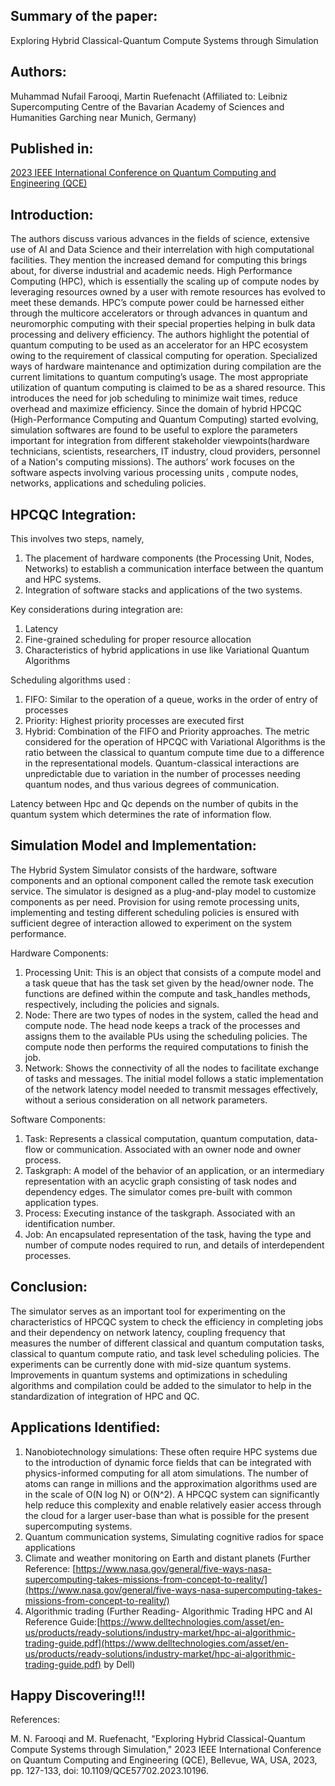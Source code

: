 ## Summary of the paper: 
Exploring Hybrid Classical-Quantum Compute Systems through Simulation

## Authors: 
Muhammad Nufail Farooqi, Martin Ruefenacht (Affiliated to: Leibniz Supercomputing Centre of the Bavarian Academy of Sciences and Humanities Garching near Munich, Germany)

## Published in: 
[2023 IEEE International Conference on Quantum Computing and Engineering (QCE)](https://ieeexplore.ieee.org/xpl/conhome/10313590/proceeding)

## Introduction:

The authors discuss various advances in the fields of science, extensive use of AI and Data Science and their interrelation with high computational facilities. They mention the increased demand for computing this brings about, for diverse industrial and academic needs. High Performance Computing (HPC), which is essentially the scaling up of compute nodes by leveraging resources owned by a user with remote resources has evolved to meet these demands. HPC’s compute power could be harnessed either through the multicore accelerators or through advances in quantum and neuromorphic computing with their special properties helping in bulk data processing and delivery efficiency. The authors highlight the potential of quantum computing to be used as an accelerator for an HPC ecosystem owing to the requirement of classical computing for operation. Specialized ways of hardware maintenance and optimization during compilation are the current limitations to quantum computing’s usage. The most appropriate utilization of quantum computing is claimed to be as a shared resource. This introduces the need for job scheduling to minimize wait times, reduce overhead and maximize efficiency. Since the domain of hybrid HPCQC (High-Performance Computing and Quantum Computing) started evolving, simulation softwares are found to be useful to explore the parameters important for integration from different stakeholder viewpoints(hardware technicians, scientists, researchers, IT industry, cloud providers, personnel of a Nation's computing missions). The authors’ work focuses on the software aspects involving various processing units , compute nodes, networks, applications and scheduling policies.

## HPCQC Integration:

This involves two steps, namely,

1. The placement of hardware components (the Processing Unit, Nodes, Networks) to establish a communication interface between the quantum and HPC systems.
2. Integration of software stacks and applications of the two systems.


Key considerations during integration are:

1. Latency
2. Fine-grained scheduling for proper resource allocation
3. Characteristics of hybrid applications in use like Variational Quantum Algorithms


Scheduling algorithms used :

1. FIFO: Similar to the operation of a queue, works in the order of entry of processes
2. Priority: Highest priority processes are executed first
3. Hybrid: Combination of the FIFO and Priority approaches.
The metric considered for the operation of HPCQC with Variational Algorithms is the ratio between the classical to quantum compute time due to a difference in the representational models. Quantum-classical interactions are unpredictable due to variation in the number of processes needing quantum nodes, and thus various degrees of communication.

Latency between Hpc and Qc depends on the number of qubits in the quantum system which determines the rate of information flow.



## Simulation Model and Implementation:

The Hybrid System Simulator consists of the hardware, software components and an optional component called the remote task execution service. The simulator is designed as a plug-and-play model to customize components as per need. Provision for using remote processing units, implementing and testing different scheduling policies is ensured with sufficient degree of interaction allowed to experiment on the system performance.

Hardware Components:

1. Processing Unit: This is an object that consists of a compute model and a task queue that has the task set given by the head/owner node. The functions are defined within the compute and task_handles methods, respectively, including the policies and signals.
2. Node: There are two types of nodes in the system, called the head and compute node. The head node keeps a track of the processes and assigns them to the available PUs using the scheduling policies. The compute node then performs the required computations to finish the job.
3. Network: Shows the connectivity of all the nodes to facilitate exchange of tasks and messages. The initial model follows a static implementation of the network latency model needed to transmit messages effectively, without a serious consideration on all network parameters.


Software Components:

1. Task: Represents a classical computation, quantum computation, data-flow or communication. Associated with an owner node and owner process.
2. Taskgraph: A model of the behavior of an application, or an intermediary representation with an acyclic graph consisting of task nodes and dependency edges. The simulator comes pre-built with common application types.
3. Process: Executing instance of the taskgraph. Associated with an identification number.
4. Job: An encapsulated representation of the task, having the type and number of compute nodes required to run, and details of interdependent processes.

## Conclusion:

The simulator serves as an important tool for experimenting on the characteristics of HPCQC system to check the efficiency in completing jobs and their dependency on network latency, coupling frequency that measures the number of different classical and quantum computation tasks, classical to quantum compute ratio, and task level scheduling policies. The experiments can be currently done with mid-size quantum systems. Improvements in quantum systems and optimizations in scheduling algorithms and compilation could be added to the simulator to help in the standardization of integration of HPC and QC.

## Applications Identified:

1. Nanobiotechnology simulations: These often require HPC systems due to the introduction of dynamic force fields that can be integrated with physics-informed computing for all atom simulations. The number of atoms can range in millions and the approximation algorithms used are in the scale of O(N log N) or O(N^2). A HPCQC system can significantly help reduce this complexity and enable relatively easier access through the cloud for a larger user-base than what is possible for the present supercomputing systems.
2. Quantum communication systems, Simulating cognitive radios for space applications
3. Climate and weather monitoring on Earth and distant planets (Further Reference: [https://www.nasa.gov/general/five-ways-nasa-supercomputing-takes-missions-from-concept-to-reality/](https://www.nasa.gov/general/five-ways-nasa-supercomputing-takes-missions-from-concept-to-reality/)
4. Algorithmic trading (Further Reading- Algorithmic Trading HPC and AI Reference Guide:[https://www.delltechnologies.com/asset/en-us/products/ready-solutions/industry-market/hpc-ai-algorithmic-trading-guide.pdf](https://www.delltechnologies.com/asset/en-us/products/ready-solutions/industry-market/hpc-ai-algorithmic-trading-guide.pdf) by Dell)

   
## Happy Discovering!!!

References:

M. N. Farooqi and M. Ruefenacht, "Exploring Hybrid Classical-Quantum Compute Systems through Simulation," 2023 IEEE International Conference on Quantum Computing and Engineering (QCE), Bellevue, WA, USA, 2023, pp. 127-133, doi: 10.1109/QCE57702.2023.10196.
